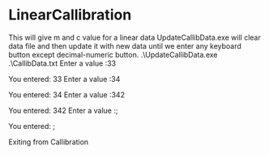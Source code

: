 # LinearCallibration
This will give m and c value for a linear data
UpdateCallibData.exe will clear data file and then update it with new data until we enter any keyboard button except decimal-numeric button.
.\UpdateCallibData.exe .\CallibData.txt
Enter a value :33

You entered: 33
Enter a value :34

You entered: 34
Enter a value :342

You entered: 342
Enter a value :;

You entered: ;

Exiting from Callibration
